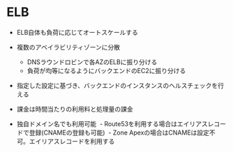 # ELB

- ELB自体も負荷に応じてオートスケールする

- 複数のアベイラビリティゾーンに分散
  - DNSラウンドロビンで各AZのELBに振り分ける
  - 負荷が均等になるようにバックエンドのEC2に振り分ける
   
- 指定した設定に基づき、バックエンドのインスタンスのヘルスチェックを行える
- 課金は時間当たりの利用料と処理量の課金
- 独自ドメイン名でも利用可能
   - Route53を利用する場合はエイリアスレコードで登録(CNAMEの登録も可能)
   - Zone Apexの場合はCNAMEは設定不可。エイリアスレコードを利用する

  
 
 
 
